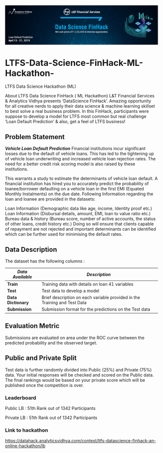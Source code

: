 ![title](ltfs.jpg)

# LTFS-Data-Science-FinHack-ML-Hackathon-
LTFS Data Science Hackathon (ML)


About LTFS Data Science FinHack ( ML Hackathon)
L&T Financial Services & Analytics Vidhya presents ‘DataScience FinHack’.
Amazing opportunity for all creative nerds to apply their data science & machine learning skillset to best solve a real business problem.
In this FinHack, participants were suppose to develop a model for LTFS most common but real challenge ‘Loan Default Prediction’ & also, get a feel of LTFS business!

## Problem Statement
***Vehicle Loan Default Prediction*** 
Financial institutions incur significant losses due to the default of vehicle loans. This has led to the tightening up of vehicle loan underwriting and increased vehicle loan rejection rates. The need for a better credit risk scoring model is also raised by these institutions. 

This warrants a study to estimate the determinants of vehicle loan default. A financial institution has hired you to accurately predict the probability of loanee/borrower defaulting on a vehicle loan in the first EMI (Equated Monthly Instalments) on the due date. Following Information regarding the loan and loanee are provided in the datasets:

Loan Information (Demographic data like age, income, Identity proof etc.)
Loan Information (Disbursal details, amount, EMI, loan to value ratio etc.)
Bureau data & history (Bureau score, number of active accounts, the status of other loans, credit history etc.)
Doing so will ensure that clients capable of repayment are not rejected and important determinants can be identified which can be further used for minimising the default rates.


## Data Description
The dataset has the following columns :

| *Data Available*       |  *Description*                                   |
| ---------------------  | ------------------------------------------------ |
| **Train**              |  Training data with details on loan 41 variables |
| **Test**               |  Test data to develop a model                    |
| **Data Dictionary**    |  Brief description on each variable provided in the Training and Test Data |  
| **Submission**         |  Submission format for the predictions on the Test data                    |


## Evaluation Metric
Submissions are evaluated on area under the ROC curve between the predicted probability and the observed target.

## Public and Private Split
Test data is further randomly divided into Public (25%) and Private (75%) data. Your initial responses will be checked and scored on the Public data. The final rankings would be based on your private score which will be published once the competition is over.


### Leaderboard
Public LB : 51th Rank out of 1342 Participants

Private LB : 51th Rank out of 1342 Participants



### Link to hackathon
https://datahack.analyticsvidhya.com/contest/ltfs-datascience-finhack-an-online-hackathon/lb
